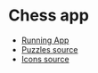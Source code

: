 # Chess app️

- [Running App](http://89.176.163.202:4173/)
- [Puzzles source](https://github.com/rebeccaloran/432k-chess-puzzles)
- [Icons source](https://github.com/lichess-org/lila/tree/master/public/piece)
